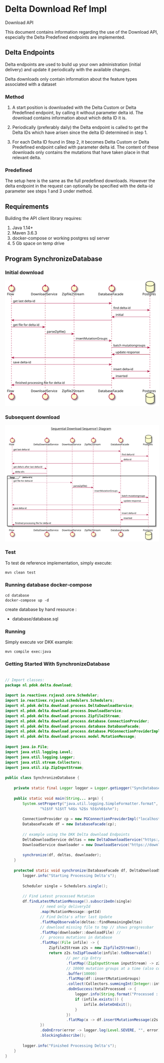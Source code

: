 # Delta Download Ref Impl

Download API

This document contains information regarding the use of the Download API, especially the Delta Predefined endpoints are implemented.

## Delta Endpoints
Delta endpoints are used to build up your own administration (initial delivery) and
update it periodically with the available changes.

Delta downloads only contain information about the feature types associated with a dataset

### Method
1. A start position is downloaded with the Delta Custom or Delta Predefined endpoint,
by calling it without parameter delta id.
The download contains information about which delta ID it is.

2. Periodically (preferably daily) the Delta endpoint is called to get the Delta IDs
which have arisen since the delta ID determined in step 1.
3. For each Delta ID found in Step 2, it becomes Delta Custom or Delta Predefined endpoint
called with parameter delta id.
The content of these downloads only contains the mutations that have taken place in that relevant delta.

### Predefined
The setup here is the same as the full predefined downloads. However
the delta endpoint in the request can optionally be specified with the delta-id parameter
see steps 1 and 3 under method.

## Requirements

Building the API client library requires:
1. Java 1.14+
2. Maven 3.6.3
3. docker-compose or working postgres sql server
4. 5 Gb space on temp drive

## Program SynchronizeDatabase

### Initial download    
<!--
 
@startuml img/programInitial

control Flow

control DownloadService
control Zipfile2Stream

control DatabaseFacade
database Postgres

Flow -> DatabaseFacade: get last delta-id
DatabaseFacade -> Postgres : find delta-id
Postgres -> DatabaseFacade: initial
DatabaseFacade -> Flow

Flow -> DownloadService : get file for delta-id
DownloadService -> Zipfile2Stream : parseZipfile()
Zipfile2Stream -> DatabaseFacade : insertMutationGroups
DatabaseFacade -> Postgres : batch mutationgroups
Postgres -> DatabaseFacade: update response
DatabaseFacade -> Flow
Flow -> DatabaseFacade: save delta-id
DatabaseFacade -> Postgres: insert delta-id
Postgres -> DatabaseFacade: inserted
DatabaseFacade -> Flow: finished processing file for delta-id

@enduml

-->

![](./img/programInitial.svg)

### Subsequent download

<!-- 
@startuml img/programSubsequent

title __Sequential Download Sequence1 Diagram__\n

control Flow

control DeltaDownloadService
control DownloadService
control Zipfile2Stream

control DatabaseFacade
database Postgres

Flow -> DatabaseFacade: get last delta-id
DatabaseFacade -> Postgres : find delta-id
Postgres -> DatabaseFacade: delta-id
DatabaseFacade -> Flow

Flow -> DeltaDownloadService: get delta's after last delta-id
DeltaDownloadService -> Flow : delta id's

loop delta-id's
Flow -> DownloadService : get file for delta-id
DownloadService -> Zipfile2Stream : parseZipfile()
Zipfile2Stream -> DatabaseFacade : insertMutationGroups
DatabaseFacade -> Postgres : batch mutationgroups
Postgres -> DatabaseFacade: update response
DatabaseFacade -> Flow
Flow -> DatabaseFacade: save delta-id
DatabaseFacade -> Postgres: insert delta-id
Postgres -> DatabaseFacade: inserted
DatabaseFacade -> Flow: finished processing file for delta-id
end

@enduml

-->

![](./img/programSubsequent.svg)

### Test
To test de reference implementation, simply execute:

```shell
mvn clean test
```

### Running database docker-compose

```shell
cd database
docker-compose up -d 
```

create database by hand resource :
- database/database.sql

### Running
Simply execute vor DKK example:

```shell 
mvn compile exec:java
```


### Getting Started With SynchronizeDatabase



```java

// Import classes:
package nl.pdok.delta.download;

import io.reactivex.rxjava3.core.Scheduler;
import io.reactivex.rxjava3.schedulers.Schedulers;
import nl.pdok.delta.download.process.DeltaDownloadService;
import nl.pdok.delta.download.process.DownloadService;
import nl.pdok.delta.download.process.Zipfile2Stream;
import nl.pdok.delta.download.process.database.ConnectionProvider;
import nl.pdok.delta.download.process.database.DatabaseFacade;
import nl.pdok.delta.download.process.database.PGConnectionProviderImpl;
import nl.pdok.delta.download.process.model.MutationMessage;

import java.io.File;
import java.util.logging.Level;
import java.util.logging.Logger;
import java.util.stream.Collectors;
import java.util.zip.ZipInputStream;

public class SynchronizeDatabase {

    private static final Logger logger = Logger.getLogger("SyncDatabase");

    public static void main(String... args) {
        System.setProperty("java.util.logging.SimpleFormatter.format",
                "%1$tF %1$tT %4$s %2$s %5$s%6$s%n");

        ConnectionProvider cp = new PGConnectionProviderImpl("localhost", 5432, "postgres", "pdok", "pdok");
        DatabaseFacade df = new DatabaseFacade(cp);

        // example using the DKK Delta download Endpoints
        DeltaDownloadService deltas = new DeltaDownloadService("https://downloads.pdok.nl/kadastralekaart/api/v4_0/delta");
        DownloadService downloader = new DownloadService("https://downloads.pdok.nl/kadastralekaart/api/v4_0/delta/predefined/dkk-gml-nl.zip");

        synchronize(df, deltas, downloader);
    }

    protected static void synchronize(DatabaseFacade df, DeltaDownloadService deltas, DownloadService downloader) {
        logger.info("Starting Processing Delta's");

        Scheduler single = Schedulers.single();

        // Find Latest processed Mutation
        df.findLatestMutationMessage().subscribeOn(single)
                // need only deliveryId
                .map(MutationMessage::getId)
                // Find Delta's after last Update
                .flatMapObservable(deltas::findRemainingDeltas)
                // download missing file to tmp // shows progressbar
                .flatMap(downloader::downloadFile) //
                //  process mutations in database
                .flatMap((File infile) -> {
                    Zipfile2Stream z2s = new Zipfile2Stream();
                    return z2s.toZipFlowable(infile).toObservable()
                            // per zip Entry
                            .flatMap((ZipInputStream inputStream) -> z2s.toFlowableMutatie(inputStream).toObservable())
                            // 10000 mutation groups at a time (also commit)
                            .buffer(10000)
                            .flatMap(df::insertMutationGroups)
                            .collect(Collectors.summingInt(Integer::intValue))
                            .doOnSuccess(totalProcessed -> {
                                logger.info(String.format("Processed : %d mutation groups in total", totalProcessed));
                                if (infile.exists()) {
                                    infile.deleteOnExit();
                                }
                            })
                            .flatMap(x -> df.insertMutationMessage(z2s.getMutationMessage())).toObservable();
                })
                .doOnError(error -> logger.log(Level.SEVERE, "", error))
                .blockingSubscribe();

        logger.info("Finished Processing Delta's");
    }
}

```

